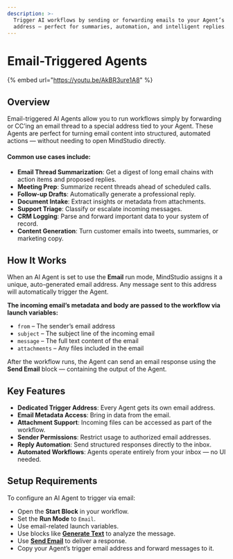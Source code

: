 ```yaml
---
description: >-
  Trigger AI workflows by sending or forwarding emails to your Agent’s unique
  address — perfect for summaries, automation, and intelligent replies.
---
```


# Email-Triggered Agents

{% embed url="https://youtu.be/AkBR3ure1A8" %}

## Overview

Email-triggered AI Agents allow you to run workflows simply by forwarding or CC’ing an email thread to a special address tied to your Agent. These Agents are perfect for turning email content into structured, automated actions — without needing to open MindStudio directly.

#### Common use cases include:

* **Email Thread Summarization**: Get a digest of long email chains with action items and proposed replies.
* **Meeting Prep**: Summarize recent threads ahead of scheduled calls.
* **Follow-up Drafts**: Automatically generate a professional reply.
* **Document Intake**: Extract insights or metadata from attachments.
* **Support Triage**: Classify or escalate incoming messages.
* **CRM Logging**: Parse and forward important data to your system of record.
* **Content Generation**: Turn customer emails into tweets, summaries, or marketing copy.

## How It Works

When an AI Agent is set to use the **Email** run mode, MindStudio assigns it a unique, auto-generated email address. Any message sent to this address will automatically trigger the Agent.

**The incoming email’s metadata and body are passed to the workflow via launch variables:**&#x20;

* `from` – The sender’s email address
* `subject` – The subject line of the incoming email
* `message` – The full text content of the email
* `attachments` – Any files included in the email

After the workflow runs, the Agent can send an email response using the **Send Email** block — containing the output of the Agent.

## Key Features

* **Dedicated Trigger Address**: Every Agent gets its own email address.
* **Email Metadata Access**: Bring in data from the email.
* **Attachment Support**: Incoming files can be accessed as part of the workflow.
* **Sender Permissions**: Restrict usage to authorized email addresses.
* **Reply Automation**: Send structured responses directly to the inbox.
* **Automated Workflows**: Agents operate entirely from your inbox — no UI needed.

## Setup Requirements

To configure an AI Agent to trigger via email:

* Open the **Start Block** in your workflow.
* Set the **Run Mode** to `Email`.
* Use email-related launch variables.
* Use blocks like [**Generate Text**](../building-ai-agents/blocks-reference/generate-text-block.md) to analyze the message.
* Use [**Send Email**](../building-ai-agents/blocks-reference/send-email.md) to deliver a response.
* Copy your Agent’s trigger email address and forward messages to it.
